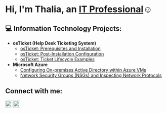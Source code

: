 <h1>Hi, I'm Thalia, an <a href="https://linkedin.com/in/thalia-l-3980a3184">IT Professional</a>☺</h1>

<h2>💻 Information Technology Projects:</h2>

- <b>osTicket (Help Desk Ticketing System)</b>
  - [osTicket: Prerequisites and Installation](https://github.com/ThaliaLeyva/osticket-prereqs)
  - [osTicket: Post-Installation Configuration](https://github.com/ThaliaLeyva/post-install-config)
  - [osTicket: Ticket Lifecycle Examples](https://github.com/ThaliaLeyva/ticket-lifecycle)
- <b>Microsoft Azure</b>
  - [Configuring On-premises Active Directory within Azure VMs](https://github.com/joshmadakorcc/configure-ad)
  - [Network Security Groups (NSGs) and Inspecting Network Protocols](https://github.com/joshmadakorcc/azure-network-protocols)

<h2>Connect with me:</h2>

[<img align="left" alt="Josh | LinkedIn" width="22px" src="https://cdn.jsdelivr.net/npm/simple-icons@v3/icons/linkedin.svg" />][linkedin]
[<img align="left" alt="Josh | Instagram" width="22px" src="https://cdn.jsdelivr.net/npm/simple-icons@v3/icons/instagram.svg" />][instagram]

[instagram]: https://www.instagram.com/thalialeyva_
[linkedin]: https://linkedin.com/in/thalia-l-3980a3184
